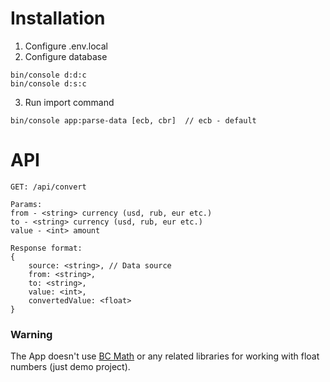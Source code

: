 # Installation #
1. Configure .env.local
2. Configure database
```
bin/console d:d:c
bin/console d:s:c
```
3. Run import command
```
bin/console app:parse-data [ecb, cbr]  // ecb - default
```

# API #
```
GET: /api/convert

Params:
from - <string> currency (usd, rub, eur etc.)
to - <string> currency (usd, rub, eur etc.)
value - <int> amount

Response format:
{
    source: <string>, // Data source
    from: <string>,
    to: <string>,
    value: <int>,
    convertedValue: <float>
}
```

### Warning ###
The App doesn't use [BC Math](https://www.php.net/manual/en/book.bc.php) or any related libraries for working with float numbers (just demo project).